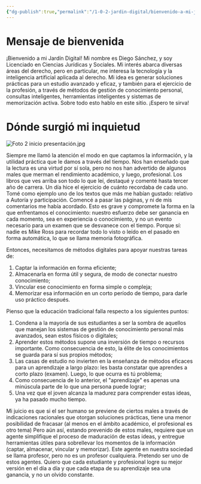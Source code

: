 ```yaml
---
{"dg-publish":true,"permalink":"/1-0-2-jardin-digital/bienvenido-a-mi-jardin-digital/","tags":["CerebroDigital","gardenEntry","gardenEntry"]}
---
```



# Mensaje de bienvenida

¡Bienvenido a mi Jardín Digital! Mi nombre es Diego Sánchez, y soy Licenciado en Ciencias Jurídicas y Sociales. 
Mi interés abarca diversas áreas del derecho, pero en particular, me interesa la tecnología y la inteligencia artificial aplicada al derecho. 
Mi idea es generar soluciones prácticas para un estudio avanzado y eficaz, y también para el ejercicio de la profesión, a través de métodos de gestión de conocimiento personal, consultas inteligentes, herramientas inteligentes y sistemas de memorización activa. 
Sobre todo esto hablo en este sitio. ¡Espero te sirva!


# Dónde surgió mi inquietud

![Foto 2 inicio presentación.jpg](/img/user/1.0.1.%20CEREBRO%20DIGITAL/T%C3%A9cnicas%20avanzadas%20de%20estudio%20y%20cerebro%20digital/Foto%202%20inicio%20presentaci%C3%B3n.jpg)

Siempre me llamó la atención el modo en que captamos la información, y la utilidad práctica que le damos a través del tiempo. 
Nos han enseñado que la lectura es una virtud por sí sola, pero no nos han advertido de algunos males que merman el rendimiento académico, y luego, profesional.
Los libros que ves arriba son todo lo que leí, destaqué y comenté hasta tercer año de carrera. Un día hice el ejercicio de cuánto recordaba de cada uno. 
Tomé como ejemplo uno de los textos que más me habían gustado: relativo a Autoría y participación.  Comencé a pasar las páginas, y ni de mis comentarios me había acordado.
Esto es grave y compromete la forma en la que enfrentamos el conocimiento: nuestro esfuerzo debe ser ganancia en cada momento, sea en experiencia o conocimiento, y no un evento necesario para un examen que se desvanece con el tiempo. 
Porque sí: nadie es Mike Ross para recordar todo lo visto o leído en el pasado en forma automática, lo que se llama memoria fotográfica.

Entonces, necesitamos de métodos digitales para apoyar nuestras tareas de:
1. Captar la información en forma eficiente;
2. Almacenarla en forma útil y segura, de modo de conectar nuestro conocimiento;
3. Vincular ese conocimiento en forma simple o compleja;
4. Memorizar esa información en un corto período de tiempo, para darle uso práctico después. 

Pienso que la educación tradicional falla respecto a los siguientes puntos:
1. Condena a la mayoría de sus estudiantes a ser la sombra de aquellos que manejan los sistemas de gestión de conocimiento personal más avanzados, sean estos físicos o digitales;
2. Aprender estos métodos supone una inversión de tiempo o recursos importante. Como consecuencia de esto, la élite de los conocimientos se guarda para sí sus propios métodos;
3. Las casas de estudio no invierten en la enseñanza de métodos eficaces para un aprendizaje a largo plazo: les basta constatar que aprendes a corto plazo (examen). Luego, lo que ocurra es tú problema;
4. Como consecuencia de lo anterior, el "aprendizaje" es apenas una minúscula parte de lo que una persona puede lograr;
5. Una vez que el joven alcanza la madurez para comprender estas ideas, ya ha pasado mucho tiempo. 

Mi juicio es que si el ser humano se previene de ciertos males a través de indicaciones racionales que otorgan soluciones prácticas, tiene una menor posibilidad de fracasar (al menos en el ámbito académico, el profesional es otro tema)
Pero aún así, estando prevenido de estos males, requiere que un agente simplifique el proceso de maduración de estas ideas, y entregue herramientas útiles para sobrellevar los momentos de la información (captar, almacenar, vincular y memorizar). Este agente en nuestra sociedad se llama profesor, pero no es un profesor cualquiera.
Pretendo ser uno de estos agentes. Quiero que cada estudiante y profesional logre su mejor versión en el día a día y que cada etapa de su aprendizaje sea una ganancia, y no un olvido constante. 


